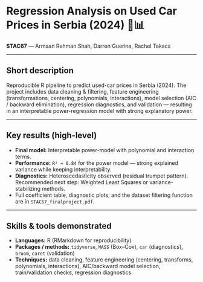 # Regression Analysis on Used Car Prices in Serbia (2024) 🚗📊

**STAC67** — Armaan Rehman Shah, Darren Guerina, Rachel Takacs

---

## Short description
Reproducible R pipeline to predict used-car prices in Serbia (2024). The project includes data cleaning & filtering, feature engineering (transformations, centering, polynomials, interactions), model selection (AIC / backward elimination), regression diagnostics, and validation — resulting in an interpretable power-regression model with strong explanatory power.

---

## Key results (high-level)
- **Final model:** Interpretable power-model with polynomial and interaction terms.  
- **Performance:** `R² ≈ 0.84` for the power model — strong explained variance while keeping interpretability.  
- **Diagnostics:** Heteroscedasticity observed (residual trumpet pattern). Recommended next step: Weighted Least Squares or variance-stabilizing methods.  
- Full coefficient table, diagnostic plots, and the dataset filtering function are in `STAC67_finalproject.pdf`.

---

## Skills & tools demonstrated
- **Languages:** R (RMarkdown for reproducibility)  
- **Packages / methods:** `tidyverse`, `MASS` (Box–Cox), `car` (diagnostics), `broom`, `caret` (validation)  
- **Techniques:** data cleaning, feature engineering (centering, transforms, polynomials, interactions), AIC/backward model selection, train/validation checks, regression diagnostics

